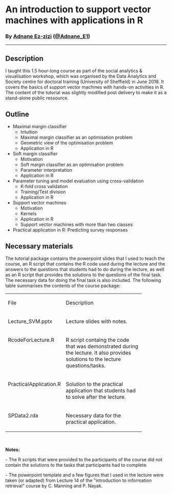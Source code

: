 # An introduction to support vector machines with applications in R

### By [Adnane Ez-zizi](https://aezzizi.com) ([@Adnane_E1](https://twitter.com/Adnane_E1))

---

## Description

I taught this 1.5 hour-long course as part of the social analytics & visualisation workshop, which was organised by the Data Analytics and Society centre for doctoral training (University of Sheffield) in June 2018. It covers the basics of support vector machines with hands-on activities in R. The content of the tutorial was slightly modified post delivery to make it as a stand-alone public ressource.     

## Outline

* Maximal margin classifier
     - Intuition
     - Maximal margin classifier as an optimisation problem
     - Geometric view of the optimisation problem
     - Application in R
* Soft margin classifier
     - Motivation
     - Soft margin classifier as an optimisation problem
     - Parameter interpretation
     - Application in R
* Parameter tuning and model evaluation using cross-validation 
     - K-fold cross validation
     - Training/Test division
     - Application in R
* Support vector machines
     - Motivation
     - Kernels
     - Application in R
     - Support vector machines with more than two classes    
* Practical application in R: Predicting survey responses

## Necessary materials
     
The tutorial package contains the powerpoint slides that I used to teach the course, an R script that contains the R code used during the lecture and the answers to the questions that students had to do during the lecture, as well as an R script that provides the solutions to the questions of the final task. The necessary data for doing the final task is also included. The following table summarises the contents of the course package:

<table border="0" cellspacing="1" cellpadding="0">
    <tbody>
        <tr>
            <td width="140">
                <p align="left">
                    File
                </p>
            </td>
            <td width="229">
                <p align="left">
                    Description
                </p>
            </td>
        </tr>
        <tr>
            <td width="140" valign="top">
                <p>
                    Lecture_SVM.pptx
                </p>
            </td>
            <td width="229" valign="top">
                <p> 
                    Lecture slides with notes.
                </p>
            </td>
        </tr>
        <tr>
            <td width="140" valign="top">
                <p>
                    RcodeForLecture.R
                </p>
            </td>
            <td width="229" valign="top">
                <p>
                    R script containg the code that was demonstrated during the lecture. It also provides solutions to the lecture questions/tasks.  
                </p>
            </td>
        </tr>
        <tr>
            <td width="140" valign="top">
                <p>
                    PracticalApplication.R
                </p>
            </td>
            <td width="229" valign="top">
                <p>
                    Solution to the practical application that students had to solve after the lecture.
                </p>
            </td>
        </tr>
        <tr>
            <td width="140" valign="top">
                <p>
                    SPData2.rda
                </p>
            </td>
            <td width="229" valign="top">
                <p>
                    Necessary data for the practical application.
                </p>
            </td>
        </tr>
    </tbody>
</table>
<br>

**Notes:** 

\- The R scripts that were provided to the participants of the course did not contain the solutions to the tasks that participants had to complete. 

\- The powerpoint template and a few figures that I used in the lecture were taken (or adapted) from Lecture 14 of the "introduction to information retrieval" course by C. Manning and P. Nayak.
